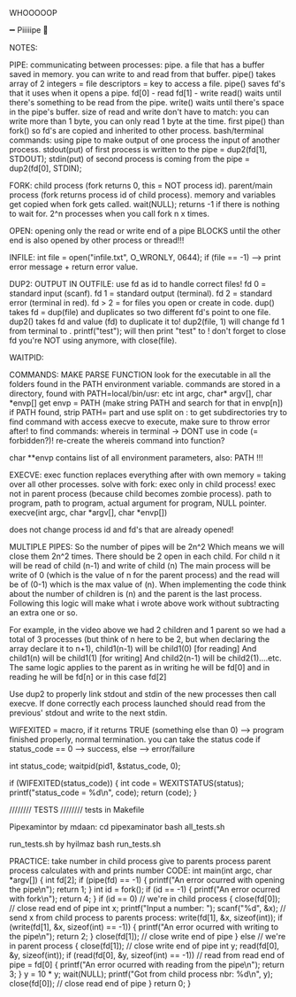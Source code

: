 WHOOOOOP

➖
Piiiiipe 
🥖


NOTES:

PIPE:
communicating between processes: pipe.
a file that has a buffer saved in memory.
you can write to and read from that buffer.
pipe() takes array of 2 integers = file descriptors = key to access a file.
pipe() saves fd's that it uses when it opens a pipe.
fd[0] - read
fd[1] - write
read() waits until there's something to be read from the pipe.
write() waits until there's space in the pipe's buffer.
size of read and write don't have to match:
you can write more than 1 byte, you can only read 1 byte at the time.
first pipe() than fork() so fd's are copied and inherited to other process.
bash/terminal commands: using pipe to make output of one process the input of another process.
stdout(put) of first process is written to the pipe = dup2(fd[1], STDOUT);
stdin(put) of second process is coming from the pipe = dup2(fd[0], STDIN);

FORK:
child process (fork returns 0, this = NOT process id).
parent/main process (fork returns process id of child process).
memory and variables get copied when fork gets called.
wait(NULL); returns -1 if there is nothing to wait for.
2^n processes when you call fork n x times.

OPEN:
opening only the read or write end of a pipe
BLOCKS until the other end is also opened by other process or thread!!!

INFILE:
int file = open("infile.txt", O_WRONLY, 0644);
if (file == -1) --> print error message + return error value.

DUP2:
OUTPUT IN OUTFILE:
use fd as id to handle correct files!
fd 0 = standard input (scanf).
fd 1 = standard output (terminal).
fd 2 = standard error (terminal in red).
fd > 2 = for files you open or create in code. 
dup() takes fd = dup(file) and duplicates so two different fd's point to one file.
dup2() takes fd and value (fd) to duplicate it to! 
dup2(file, 1) will change fd 1 from terminal to <file>.
printf("test"); will then print "test" to <file>!
don't forget to close fd you're NOT using anymore, with close(file).

WAITPID:

COMMANDS:
MAKE PARSE FUNCTION
look for the executable in all the folders found in the PATH environment variable.
commands are stored in a directory, found with PATH=local/bin/usr: etc
int argc, char* argv[], char *envp[]
get envp = PATH (make string PATH and search for that in envp[n])
if PATH found, strip PATH= part and use split on : to get subdirectories
try to find command with access
execve to execute, make sure to throw error after!
to find commands: whereis <cmd> in terminal -> DONT use in code (= forbidden?)!
re-create the whereis command into function?

char **envp contains list of all environment parameters, also:
PATH !!!

EXECVE:
exec function replaces everything after with own memory 
= taking over all other processes.
solve with fork: exec only in child process!
exec not in parent process (because child becomes zombie process).
path to program, path to program, actual argument for program, NULL pointer.
execve(int argc, char *argv[], char *envp[])

does not change process id and fd's that are already opened!

MULTIPLE PIPES:
So the number of pipes will be 2n^2
Which means we will close them 2n^2 times.
There should be 2 open in each child. 
For child n it will be read of child (n-1) and write of child (n)
The main process will be write of 0 (which is the value of n for the parent process) 
and the read will be of (0-1) which is the max value of (n). When implementing the code 
think about the number of children is (n) and the parent is the last process. 
Following this logic will make what i wrote above work without subtracting an extra one or so.

For example, in the video above we had 2 children and 1 parent so we had a total of 3 processes
(but think of n here to be 2, but when declaring the array declare it to n+1), 
child1(n-1) will be child1(0) [for reading]
And child1(n) will be child1(1) [for writing]
And child2(n-1) will be child2(1)....etc.
The same logic applies to the parent as in writing he will be fd[0] and in reading he will be fd[n] or in this case fd[2]

Use dup2 to properly link stdout and stdin of the new processes then call execve. 
If done correctly each process launched should read from the previous' stdout and write to the next stdin.

WIFEXITED = macro, if it returns TRUE (something else than 0) -->
program finished properly, normal termination.
you can take the status code
if status_code == 0 --> success, else --> error/failure

int status_code;
waitpid(pid1, &status_code, 0);

if (WIFEXITED(status_code))
{
    int code = WEXITSTATUS(status);
    printf("status_code = %d\n", code);
    return (code);
}

//////// TESTS ////////
tests in Makefile

Pipexamintor by mdaan:
cd pipexaminator
bash all_tests.sh

run_tests.sh by hyilmaz
bash run_tests.sh 




PRACTICE:
take number in child process
give to parents process
parent process calculates with and prints number
CODE:
int main(int argc, char *argv[])
{
    int fd[2];
    if (pipe(fd) == -1)
    {
        printf("An error ocurred with opening the pipe\n");
        return 1;
    }
    int id = fork();
    if (id == -1)
    {
        printf("An error ocurred with fork\n");
        return 4;
    }
    if (id == 0) // we're in child process
    {
        close(fd[0]); // close read end of pipe
        int x;
        printf("Input a number: ");
        scanf("%d", &x);
        // send x from child process to parents process:
        write(fd[1], &x, sizeof(int));
        if (write(fd[1], &x, sizeof(int) == -1))
        {
            printf("An error ocurred with writing to the pipe\n");
            return 2;
        }
        close(fd[1]); // close write end of pipe
    }
    else // we're in parent process
    {
        close(fd[1]); // close write end of pipe
        int y;
        read(fd[0], &y, sizeof(int));
        if (read(fd[0], &y, sizeof(int) == -1)) // read from read end of pipe = fd[0]
        {
            printf("An error ocurred with reading from the pipe\n");
            return 3;
        }
        y = 10 * y;
        wait(NULL);
        printf("Got from child process nbr: %d\n", y);
        close(fd[0]); // close read end of pipe
    }
    return 0;
}
